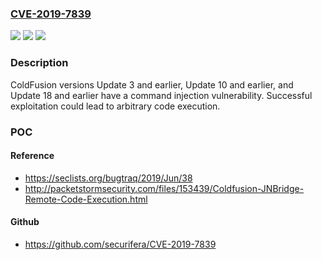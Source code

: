 ### [CVE-2019-7839](https://cve.mitre.org/cgi-bin/cvename.cgi?name=CVE-2019-7839)
![](https://img.shields.io/static/v1?label=Product&message=ColdFusion&color=blue)
![](https://img.shields.io/static/v1?label=Version&message=n%2Fa&color=blue)
![](https://img.shields.io/static/v1?label=Vulnerability&message=Command%20Injection&color=brighgreen)

### Description

ColdFusion versions Update 3 and earlier, Update 10 and earlier, and Update 18 and earlier have a command injection vulnerability. Successful exploitation could lead to arbitrary code execution.

### POC

#### Reference
- https://seclists.org/bugtraq/2019/Jun/38
- http://packetstormsecurity.com/files/153439/Coldfusion-JNBridge-Remote-Code-Execution.html

#### Github
- https://github.com/securifera/CVE-2019-7839

